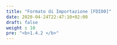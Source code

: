 ```yaml
---
title: "Formato di Importazione [FDI00]"
date: 2020-04-24T22:47:10+02:00
draft: false
weight : 10
pre: "<b>1.4.2 </b>"
---
```




